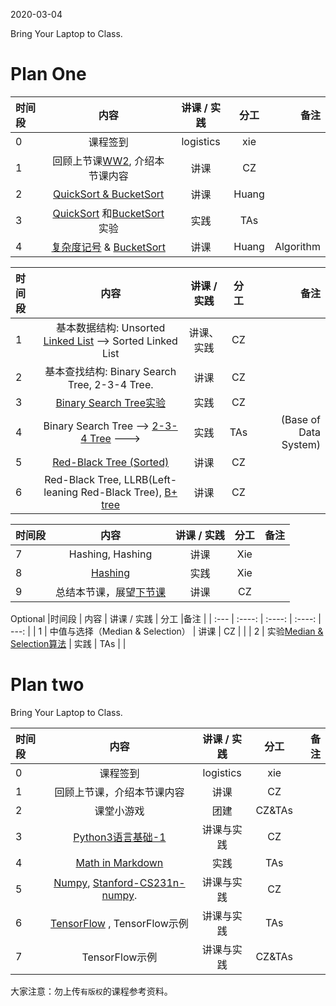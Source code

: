 2020-03-04

Bring Your Laptop to Class. 



# Plan One

|时间段     |  内容    | 讲课 / 实践     |  分工  |备注       |
| :---      |   :----:    |   :----:    |    :----:    |       ---: |
|   0       | 课程签到     |  logistics   |     xie     |        |
|   1       | 回顾上节课[WW2](../WW2/WW2-Plan.md), 介绍本节课内容     |  讲课    |     CZ     |         |
|   2       |  [QuickSort & BucketSort](./Sorting%20Algorithms.pdf)      |  讲课    |     Huang     |         |
|   3       |  [QuickSort](../../ML-BD-Algo/cs161-2018/lecture5_quicksort.ipynb) 和[BucketSort](../../ML-BD-Algo/cs161-2018/lecture6_bucketSort.ipynb)实验  |  实践    |     TAs     |         |
|   4       |  [复杂度记号](./%E5%A4%8D%E6%9D%82%E5%BA%A6%E8%AE%B0%E5%8F%B7.pdf) & [BucketSort](../WW4#%E6%A1%B6%E6%8E%92%E5%BA%8F%E8%AF%BE%E4%BB%B6)      |  讲课    |     Huang     |   Algorithm      |

|时间段     |  内容    | 讲课 / 实践     |  分工  |备注       |
| :---      |   :----:    |   :----:    |    :----:    |       ---: |
|   1       |  基本数据结构: Unsorted [Linked List](linked-list-test.ipynb) --> Sorted Linked List |  讲课、实践   |     CZ  |         |
|   2       |  基本查找结构: Binary Search Tree, 2-3-4 Tree.    |  讲课    |     CZ     |         |
|   3       |  [Binary Search Tree实验](../../ML-BD-Algo/BST.ipynb)   |  实践    |     CZ     |         |
|   4       |  Binary Search Tree -->  [2-3-4 Tree](2-3-4-Tree.pdf) --->   |  实践    |     TAs     |  (Base of Data System)     |
|   5       | [Red-Black Tree (Sorted)](https://www.cs.princeton.edu/~rs/talks/LLRB/)      |  讲课    |     CZ     |         |
|   6       |  Red-Black Tree, LLRB(Left-leaning Red-Black Tree), [B+ tree](../../ML-BD-Algo/cs245-2017/CS245-Notes4-B-trees.pdf)    |  讲课    |     CZ     |    |



|时间段     |  内容    | 讲课 / 实践     |  分工  |备注       |
| :---      |   :----:    |   :----:    |    :----:    |       ---: |
|   7       |  Hashing, Hashing  |  讲课    |     Xie     |  
|   8       |  [Hashing](../../ML-BD-Algo/cs161-2018/Lecture8_hashing.ipynb)   |  实践    |     Xie     |         |
|   9       | 总结本节课，展望[下节课](../WW4/WW4-Plan.md)      |  讲课    |     CZ     |         |


Optional
|时间段     |  内容    | 讲课 / 实践     |  分工  |备注       |
| :---      |   :----:    |   :----:    |    :----:    |       ---: |
|   1       | 中值与选择（Median & Selection）      |  讲课    |     CZ     |         |
|   2       | 实验[Median & Selection算法](../../ML-BD-Algo/cs161-2018/lecture4_median_selection.ipynb)       |  实践    |     TAs     |         |


# Plan two

Bring Your Laptop to Class. 

| 时间段 |                 内容                  | 讲课 / 实践 |  分工  | 备注 |
| :----- | :-----------------------------------: | :---------: | :----: | ---: |
| 0      |               课程签到                |  logistics  |  xie   |      |
| 1      |      回顾上节课，介绍本节课内容        |    讲课     |   CZ   |      |
| 2      |              课堂小游戏               |    团建     | CZ&TAs |      |
| 3      | [Python3语言基础-1](Python3-Basic-1.md) | 讲课与实践  |   CZ   |      |
| 4      | [Math in Markdown](math-md.md) |   实践   |   TAs   |      |
| 5      | [Numpy](https://numpy.org/), [Stanford-CS231n-numpy](http://cs231n.github.io/python-numpy-tutorial/).  | 讲课与实践     |   CZ   |      |
| 6      |  [TensorFlow](https://tensorflow.google.cn) , TensorFlow示例            | 讲课与实践     |   TAs   |      |
| 7      |  TensorFlow示例            | 讲课与实践     |   CZ&TAs   |      |


大家注意：勿上传``有版权``的课程参考资料。
